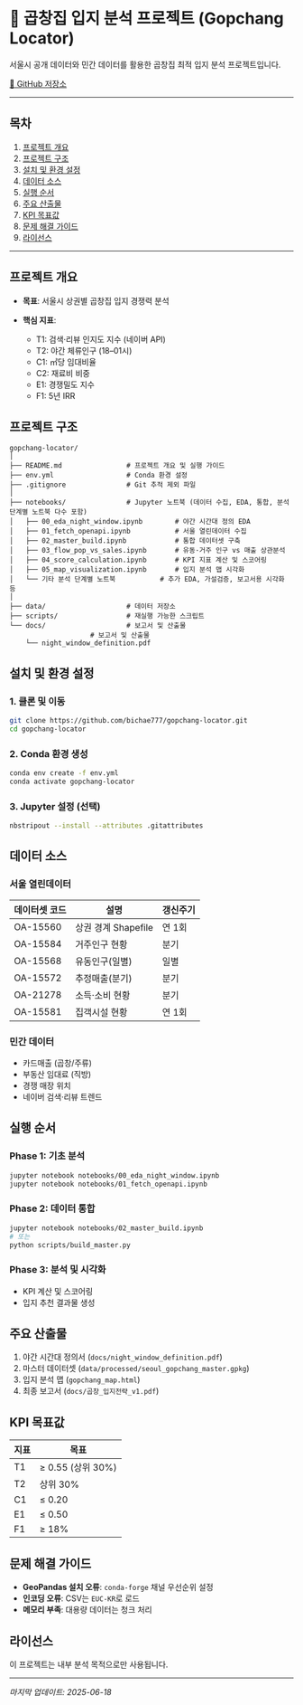# 🍖 곱창집 입지 분석 프로젝트 (Gopchang Locator)

서울시 공개 데이터와 민간 데이터를 활용한 곱창집 최적 입지 분석 프로젝트입니다.

[📂 GitHub 저장소](https://github.com/bichae777/gopchang-locator)

---

## 목차

1. [프로젝트 개요](#프로젝트-개요)
2. [프로젝트 구조](#프로젝트-구조)
3. [설치 및 환경 설정](#설치-및-환경-설정)
4. [데이터 소스](#데이터-소스)
5. [실행 순서](#실행-순서)
6. [주요 산출물](#주요-산출물)
7. [KPI 목표값](#kpi-목표값)
8. [문제 해결 가이드](#문제-해결-가이드)
9. [라이선스](#라이선스)

---

## 프로젝트 개요

* **목표**: 서울시 상권별 곱창집 입지 경쟁력 분석
* **핵심 지표**:

  * T1: 검색·리뷰 인지도 지수 (네이버 API)
  * T2: 야간 체류인구 (18–01시)
  * C1: ㎡당 임대비율
  * C2: 재료비 비중
  * E1: 경쟁밀도 지수
  * F1: 5년 IRR

## 프로젝트 구조

```
gopchang-locator/
│
├── README.md                # 프로젝트 개요 및 실행 가이드
├── env.yml                  # Conda 환경 설정
├── .gitignore               # Git 추적 제외 파일
│
├── notebooks/               # Jupyter 노트북 (데이터 수집, EDA, 통합, 분석 단계별 노트북 다수 포함)
│   ├── 00_eda_night_window.ipynb        # 야간 시간대 정의 EDA
│   ├── 01_fetch_openapi.ipynb           # 서울 열린데이터 수집
│   ├── 02_master_build.ipynb            # 통합 데이터셋 구축
│   ├── 03_flow_pop_vs_sales.ipynb       # 유동·거주 인구 vs 매출 상관분석
│   ├── 04_score_calculation.ipynb       # KPI 지표 계산 및 스코어링
│   ├── 05_map_visualization.ipynb       # 입지 분석 맵 시각화
│   └── 기타 분석 단계별 노트북           # 추가 EDA, 가설검증, 보고서용 시각화 등
│
├── data/                    # 데이터 저장소
├── scripts/                 # 재실행 가능한 스크립트
└── docs/                    # 보고서 및 산출물
                    # 보고서 및 산출물
    └── night_window_definition.pdf
```

## 설치 및 환경 설정

### 1. 클론 및 이동

```bash
git clone https://github.com/bichae777/gopchang-locator.git
cd gopchang-locator
```

### 2. Conda 환경 생성

```bash
conda env create -f env.yml
conda activate gopchang-locator
```

### 3. Jupyter 설정 (선택)

```bash
nbstripout --install --attributes .gitattributes
```

## 데이터 소스

### 서울 열린데이터

| 데이터셋 코드  | 설명              | 갱신주기 |
| -------- | --------------- | ---- |
| OA-15560 | 상권 경계 Shapefile | 연 1회 |
| OA-15584 | 거주인구 현황         | 분기   |
| OA-15568 | 유동인구(일별)        | 일별   |
| OA-15572 | 추정매출(분기)        | 분기   |
| OA-21278 | 소득·소비 현황        | 분기   |
| OA-15581 | 집객시설 현황         | 연 1회 |

### 민간 데이터

* 카드매출 (곱창/주류)
* 부동산 임대료 (직방)
* 경쟁 매장 위치
* 네이버 검색·리뷰 트렌드

## 실행 순서

### Phase 1: 기초 분석

```bash
jupyter notebook notebooks/00_eda_night_window.ipynb
jupyter notebook notebooks/01_fetch_openapi.ipynb
```

### Phase 2: 데이터 통합

```bash
jupyter notebook notebooks/02_master_build.ipynb
# 또는
python scripts/build_master.py
```

### Phase 3: 분석 및 시각화

* KPI 계산 및 스코어링
* 입지 추천 결과물 생성

## 주요 산출물

1. 야간 시간대 정의서 (`docs/night_window_definition.pdf`)
2. 마스터 데이터셋 (`data/processed/seoul_gopchang_master.gpkg`)
3. 입지 분석 맵 (`gopchang_map.html`)
4. 최종 보고서 (`docs/곱창_입지전략_v1.pdf`)

## KPI 목표값

| 지표 | 목표              |
| -- | --------------- |
| T1 | ≥ 0.55 (상위 30%) |
| T2 | 상위 30%          |
| C1 | ≤ 0.20          |
| E1 | ≤ 0.50          |
| F1 | ≥ 18%           |

## 문제 해결 가이드

* **GeoPandas 설치 오류**: `conda-forge` 채널 우선순위 설정
* **인코딩 오류**: CSV는 `EUC-KR`로 로드
* **메모리 부족**: 대용량 데이터는 청크 처리

## 라이선스

이 프로젝트는 내부 분석 목적으로만 사용됩니다.

---

*마지막 업데이트: 2025-06-18*
